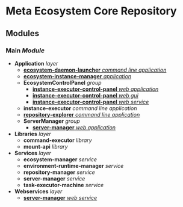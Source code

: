 # Meta Ecosystem Core Repository

## Modules
### **Main** *Module*
- **Application** *layer*
    - [**ecosystem-daemon-launcher** *command line application*](./Main.Module/Application.layer/ecosystem-daemon-launcher.cli/README.md)
    - [**ecosystem-instance-manager** *application*](./Main.Module/Application.layer/ecosystem-instance-manager.app/README.md)
    - **EcosystemControlPanel** *group*
        - [**instance-executor-control-panel** *web application*](./Main.Module/Application.layer/InstanceExecutorControlPanel.group/instance-executor-control-panel.webapp/README.md)
        - [**instance-executor-control-panel** *web gui*](./Main.Module/Application.layer/InstanceExecutorControlPanel.group/instance-executor-control-panel.webgui/)
        - [**instance-executor-control-panel** *web service*](./Main.Module/Application.layer/InstanceExecutorControlPanel.group/instance-executor-control-panel.webservice/README.md)
    - **instance-executor** *command line application*
    - [**repository-explorer** *command line application*](./Main.Module/Application.layer/repository-explorer.cli/README.md)
    - **ServerManager** *group*
        - [**server-manager** *web application*](./Main.Module/Application.layer/ServerManager.group/server-manager.webapp/README.md)
- **Libraries** *layer*
    - **command-executor** *library*
    - **mount-api** *library*
- **Services** *layer*
    - **ecosystem-manager** *service*
    - **environment-runtime-manager** *service*
    - **repository-manager** *service*
    - **server-manager** *service*
    - **task-executor-machine** *service*
- **Webservices** *layer*
    - [**server-manager** *web service*](./Main.Module/Webservices.layer/server-manager.webservice/README.md)